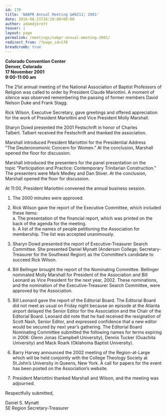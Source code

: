 ```yaml
---
id: 170
title: 'NABPR Annual Meeting &#8211; 2001'
date: 2016-08-21T16:29:08+00:00
author: adamdjbrett
teaser: |
layout: page
permalink: /meetings/nabpr-annual-meeting-2001/
redirect_from: /?page_id=170
breadcrumb: true
---
```

**Colorado Convention Center  
Denver, Colorado  
17 November 2001  
9:00-11:00 am**

The 21st annual meeting of the National Association of Baptist Professors of Religion was called to order by President Claude Mariottini. A moment of silence was observed remembering the passing of former members David Nelson Duke and Frank Stagg.

Rick Wilson, Executive Secretary, gave greetings and offered appreciation for the work of President Mariottini and Vice President Molly Marshall.

Sharyn Dowd presented the 2001 Festschrift in honor of Charles  
Talbert. Talbert received the Festschrift and thanked the association.

Marshall introduced President Mariottini for the Presidential Address  
&#8220;The Deuteronomonic Concern for Women.&#8221; At the conclusion, Marshall opened the floor for discussion.

Marshall introduced the presenters for the panel presentation on the  
topic &#8220;Participation and Practice: Contemporary Trinitarian Construction.&#8221; The presenters were Mark Medley and Dan Stiver. At the conclusion, Marshall opened the floor for discussion.

At 11:00, President Mariottini convened the annual business session.

  1. The 2000 minutes were approved.</p>
  2. Rick Wilson gave the report of the Executive Committee, which included these items:  
    a. The presentation of the financial report, which was printed on the back of the agenda for the meeting.  
    b. A list of the names of people petitioning the Association for membership. The list was accepted unanimously.

  3. Sharyn Dowd presented the report of Executive-Treasurer Search Committee. She presented Daniel Mynatt (Anderson College; Secretary-Treasurer for the Southeast Region) as the Committee&#8217;s candidate to succeed Rick Wilson.

  4. Bill Bellinger brought the report of the Nominating Committee. Bellinger nominated Molly Marshall for President of the Association and Bill Leonard as Vice President for the next year, 2002. These nominations, and the nomination of the Executive-Treasurer Search Committee, were approved by the Association.

  5. Bill Leonard gave the report of the Editorial Board. The Editorial Board did not meet as usual on Friday night because an episode at the Atlanta airport delayed the Senior Editor for the Association and the Chair of the Editorial Board. Leonard did note that he had received the resignation of Scott Nash, Senior Editor, and expressed confidence that a new editor would be secured by next year&#8217;s gathering. The Editorial Board Nominating Committee submitted the following names for terms expiring in 2006: Glenn Jonas (Campbell University), Dennis Tucker (Ouachita University) and Mack Roark (Oklahoma Baptist University).

  6. Barry Harvey announced the 2002 meeting of the Region-at-Large which will be held conjointly with the College Theology Society at St.John&#8217;s University in Queens, New York. A call for papers for the event has been posted on the Association&#8217;s website.

  7. President Mariottini thanked Marshall and Wilson, and the meeting was adjourned.

Respectfully submitted,

Daniel S. Mynatt  
SE Region Secretary-Treasurer
